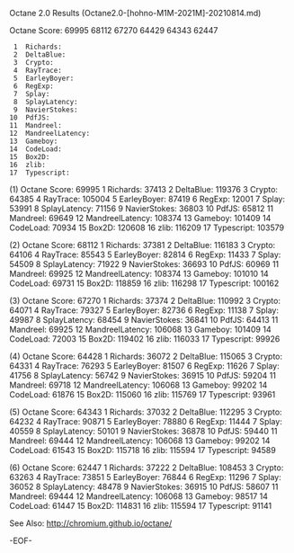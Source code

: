 Octane 2.0 Results (Octane2.0-[hohno-M1M-2021M]-20210814.md)

Octane Score:	69995	68112	67270	64429	64343	62447	

     1	Richards:
     2	DeltaBlue:
     3	Crypto:
     4	RayTrace:
     5	EarleyBoyer:
     6	RegExp:
     7	Splay:
     8	SplayLatency:
     9	NavierStokes:
    10	PdfJS:
    11	Mandreel:
    12	MandreelLatency:
    13	Gameboy:
    14	CodeLoad:
    15	Box2D:
    16	zlib:
    17	Typescript:

(1) Octane Score: 69995
     1	Richards: 37413
     2	DeltaBlue: 119376
     3	Crypto: 64385
     4	RayTrace: 105004
     5	EarleyBoyer: 87419
     6	RegExp: 12001
     7	Splay: 53991
     8	SplayLatency: 71156
     9	NavierStokes: 36803
    10	PdfJS: 65812
    11	Mandreel: 69649
    12	MandreelLatency: 108374
    13	Gameboy: 101409
    14	CodeLoad: 70934
    15	Box2D: 120608
    16	zlib: 116209
    17	Typescript: 103579

(2) Octane Score: 68112
     1	Richards: 37381
     2	DeltaBlue: 116183
     3	Crypto: 64106
     4	RayTrace: 85543
     5	EarleyBoyer: 82814
     6	RegExp: 11433
     7	Splay: 54509
     8	SplayLatency: 71922
     9	NavierStokes: 36693
    10	PdfJS: 60969
    11	Mandreel: 69925
    12	MandreelLatency: 108374
    13	Gameboy: 101010
    14	CodeLoad: 69731
    15	Box2D: 118859
    16	zlib: 116298
    17	Typescript: 100162


(3) Octane Score: 67270
     1	Richards: 37374
     2	DeltaBlue: 110992
     3	Crypto: 64071
     4	RayTrace: 79327
     5	EarleyBoyer: 82736
     6	RegExp: 11138
     7	Splay: 49987
     8	SplayLatency: 68454
     9	NavierStokes: 36841
    10	PdfJS: 64413
    11	Mandreel: 69925
    12	MandreelLatency: 106068
    13	Gameboy: 101409
    14	CodeLoad: 72003
    15	Box2D: 119402
    16	zlib: 116033
    17	Typescript: 99926

(4) Octane Score: 64428
     1	Richards: 36072
     2	DeltaBlue: 115065
     3	Crypto: 64331
     4	RayTrace: 76293
     5	EarleyBoyer: 81507
     6	RegExp: 11626
     7	Splay: 41756
     8	SplayLatency: 56742
     9	NavierStokes: 36915
    10	PdfJS: 59204
    11	Mandreel: 69718
    12	MandreelLatency: 106068
    13	Gameboy: 99202
    14	CodeLoad: 61876
    15	Box2D: 115060
    16	zlib: 115769
    17	Typescript: 93961


(5) Octane Score: 64343
     1	Richards: 37032
     2	DeltaBlue: 112295
     3	Crypto: 64232
     4	RayTrace: 90871
     5	EarleyBoyer: 78880
     6	RegExp: 11444
     7	Splay: 40559
     8	SplayLatency: 50101
     9	NavierStokes: 36878
    10	PdfJS: 59440
    11	Mandreel: 69444
    12	MandreelLatency: 106068
    13	Gameboy: 99202
    14	CodeLoad: 61543
    15	Box2D: 115718
    16	zlib: 115594
    17	Typescript: 94589


(6) Octane Score: 62447
     1	Richards: 37222
     2	DeltaBlue: 108453
     3	Crypto: 63263
     4	RayTrace: 73851
     5	EarleyBoyer: 76844
     6	RegExp: 11296
     7	Splay: 36052
     8	SplayLatency: 48478
     9	NavierStokes: 36915
    10	PdfJS: 58607
    11	Mandreel: 69444
    12	MandreelLatency: 106068
    13	Gameboy: 98517
    14	CodeLoad: 61447
    15	Box2D: 114831
    16	zlib: 115594
    17	Typescript: 91141

See Also:
http://chromium.github.io/octane/

-EOF-
